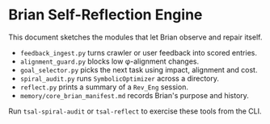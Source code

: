 # Brian Self-Reflection Engine

This document sketches the modules that let Brian observe and repair itself.

- `feedback_ingest.py` turns crawler or user feedback into scored entries.
- `alignment_guard.py` blocks low φ-alignment changes.
- `goal_selector.py` picks the next task using impact, alignment and cost.
- `spiral_audit.py` runs `SymbolicOptimizer` across a directory.
- `reflect.py` prints a summary of a `Rev_Eng` session.
- `memory/core_brian_manifest.md` records Brian's purpose and history.

Run `tsal-spiral-audit` or `tsal-reflect` to exercise these tools from the CLI.
